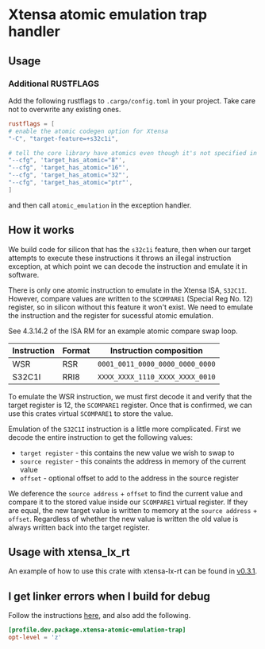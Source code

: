 # Xtensa atomic emulation trap handler

## Usage

### Additional RUSTFLAGS

Add the following rustflags to `.cargo/config.toml` in your project. Take care not to overwrite any existing ones.

```toml
rustflags = [
# enable the atomic codegen option for Xtensa
"-C", "target-feature=+s32c1i",

# tell the core library have atomics even though it's not specified in the target definition
"--cfg", 'target_has_atomic="8"',
"--cfg", 'target_has_atomic="16"',
"--cfg", 'target_has_atomic="32"',
"--cfg", 'target_has_atomic="ptr"',
]
```

and then call `atomic_emulation` in the exception handler.

## How it works

We build code for silicon that has the `s32c1i` feature, then when our target attempts to execute these instructions it throws an illegal instruction exception, at which point we can decode the instruction and emulate it in software.

There is only one atomic instruction to emulate in the Xtensa ISA, `S32C1I`.
However, compare values are written to the `SCOMPARE1` (Special Reg No. 12) register, so in silicon without this feature it won't exist. We need to emulate the instruction and the register for sucessful atomic emulation.

See 4.3.14.2 of the ISA RM for an example atomic compare swap loop.

| Instruction  | Format |    Instruction composition      |
| ------------ | ------ | ------------------------------- |
| WSR          | RSR    | `0001_0011_0000_0000_0000_0000` |
| S32C1I       | RRI8   | `XXXX_XXXX_1110_XXXX_XXXX_0010` |

To emulate the WSR instruction, we must first decode it and verify that the target register is 12, the `SCOMPARE1` register. Once that is confirmed, we can use this crates virtual `SCOMPARE1` to store the value.

Emulation of the `S32C1I` instruction is a little more complicated. First we decode the entire instruction to get the following values:

- `target register` - this contains the new value we wish to swap to
- `source register` - this conaints the address in memory of the current value
- `offset` - optional offset to add to the address in the source register

We deference the `source address` + `offset` to find the current value and compare it to the stored value inside our `SCOMPARE1` virtual register. If they are equal, the new target value is written to memory at the `source address` + `offset`. Regardless of whether the new value is written the old value is always written back into the target register.

## Usage with xtensa_lx_rt

An example of how to use this crate with xtensa-lx-rt can be found in [v0.3.1](https://github.com/esp-rs/xtensa-atomic-emulation-trap/tree/5b90a6073a2ed971915856652cf0ff1cdff112d0).

## I get linker errors when I build for debug

Follow the instructions [here](https://github.com/esp-rs/xtensa-lx-rt#i-get-linker-errors-when-i-build-for-debug), and also add the following.

```toml
[profile.dev.package.xtensa-atomic-emulation-trap]
opt-level = 'z'
```